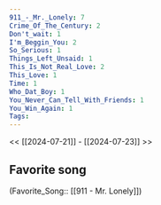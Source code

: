 ```yaml
---
911_-_Mr._Lonely: 7
Crime_Of_The_Century: 2
Don't_wait: 1
I'm_Beggin_You: 2
So_Serious: 1
Things_Left_Unsaid: 1
This_Is_Not_Real_Love: 2
This_Love: 1
Time: 1
Who_Dat_Boy: 1
You_Never_Can_Tell_With_Friends: 1
You_Win_Again: 1
Tags: 
---
```

 << [[2024-07-21]] - [[2024-07-23]] >> 
## Favorite song
(Favorite_Song:: [[911 - Mr. Lonely]])
